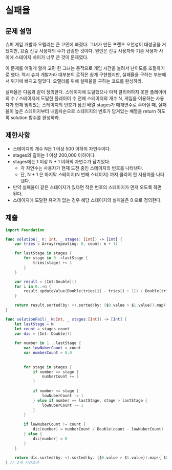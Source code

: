 # 실패율
## 문제 설명
슈퍼 게임 개발자 오렐리는 큰 고민에 빠졌다. 그녀가 만든 프랜즈 오천성이 대성공을 거뒀지만, 요즘 신규 사용자의 수가 급감한 것이다. 원인은 신규 사용자와 기존 사용자 사이에 스테이지 차이가 너무 큰 것이 문제였다.

이 문제를 어떻게 할까 고민 한 그녀는 동적으로 게임 시간을 늘려서 난이도를 조절하기로 했다. 역시 슈퍼 개발자라 대부분의 로직은 쉽게 구현했지만, 실패율을 구하는 부분에서 위기에 빠지고 말았다. 오렐리를 위해 실패율을 구하는 코드를 완성하라.

실패율은 다음과 같이 정의한다.
스테이지에 도달했으나 아직 클리어하지 못한 플레이어의 수 / 스테이지에 도달한 플레이어 수
전체 스테이지의 개수 N, 게임을 이용하는 사용자가 현재 멈춰있는 스테이지의 번호가 담긴 배열 stages가 매개변수로 주어질 때, 실패율이 높은 스테이지부터 내림차순으로 스테이지의 번호가 담겨있는 배열을 return 하도록 solution 함수를 완성하라.

## 제한사항
- 스테이지의 개수 N은 1 이상 500 이하의 자연수이다.
- stages의 길이는 1 이상 200,000 이하이다.
- stages에는 1 이상 N + 1 이하의 자연수가 담겨있다.
    - 각 자연수는 사용자가 현재 도전 중인 스테이지의 번호를 나타낸다.
    - 단, N + 1 은 마지막 스테이지(N 번째 스테이지) 까지 클리어 한 사용자를 나타낸다.
- 만약 실패율이 같은 스테이지가 있다면 작은 번호의 스테이지가 먼저 오도록 하면 된다.
- 스테이지에 도달한 유저가 없는 경우 해당 스테이지의 실패율은 0 으로 정의한다.


## 제출
```swift
import Foundation

func solution(_ n: Int, _ stages: [Int]) -> [Int] {
    var tries = Array(repeating: 0, count: n + 1)

    for lastStage in stages {
        for stage in 0..<lastStage {
            tries[stage] += 1
        }
    }

    var result = [Int:Double]()
    for i in 0..<n {
        result.updateValue(Double(tries[i] - tries[i + 1]) / Double(tries[i]), forKey: i + 1)
    }

    return result.sorted(by: <).sorted(by: {$0.value > $1.value}).map({ $0.key })
}

func solutionFail(_ N:Int, _ stages:[Int]) -> [Int] {
    let lastStage = N
    let count = stages.count
    var dic = [Int: Double]()
    
    for number in 1...lastStage {
        var lowNuberCount = count
        var numberCount = 0.0
        
        
        for stage in stages {
            if number == stage {
                numberCount += 1
            }
            
            if number <= stage {
                lowNuberCount -= 1
            } else if number == lastStage, stage > lastStage {
                lowNuberCount -= 1
            }
        }
        
        if lowNuberCount != count {
            dic[number] = numberCount / Double(count - lowNuberCount)
        } else {
            dic[number] = 0
        }
    }
    
    return dic.sorted(by: <).sorted(by: {$0.value > $1.value}).map({ $0.key })
} // 3개 시간초과

```
